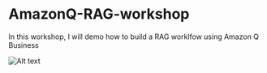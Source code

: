 # AmazonQ-RAG-workshop

In this workshop, I will demo how to build a RAG worklfow using Amazon Q Business

![Alt text](relative%20path/to/img.jpg?raw=true "Title")
